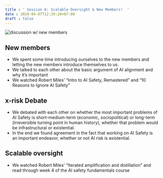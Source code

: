 ```yaml
---
title : ' Session 6: Scalable Oversight & New Members!  '
date : 2024-04-07T12:39:20+07:00
draft : false 
---
```

![discussion w/ new members](/image8.jpg)
## New members

- We spent some time introducing ourselves to the new members and letting the new members introduce themselves to us.
- We talked to each other about the basic argument of AI alignment and why it’s important
- We watched Robert Miles’ “Intro to AI Safety, Remastered” and “10 Reasons to Ignore AI Safety”

## x-risk Debate

- We debated with each other on whether the most important problems of AI Safety is short-medium-term (economic, sociopolitical) or long-term (irreversible turning point in human history), whether that problem would be infrastructural or existential.
- In the end we found agreement in the fact that working on AI Safety is an important endeavor, whether or not AI risk is existential.

## Scalable oversight

- We watched Robert Miles’ “Iterated amplification and distillation” and read through week 4 of the AI safety fundamentals course
